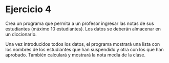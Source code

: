 # Ejercicio 4


Crea un programa que permita a un profesor ingresar las notas de sus estudiantes (máximo 10 estudiantes). Los datos se deberán almacenar en un diccionario.


Una vez introducidos todos los datos, el programa mostrará una lista con los nombres de los estudiantes que han suspendido y otra con los que han aprobado. También calculará y mostrará la nota media de la clase.